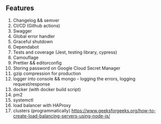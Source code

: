 ## Features
1. Changelog && semver
2. CI/CD (Github actions)
3. Swagger
4. Global error handler
5. Graceful shutdown
6. Dependabot
7. Tests and coverage (Jest, testing library, cypress)
8. Camouflage
9. Prettier && editorconfig
10. Storing password on Google Cloud Secret Manager
11. gzip compression for production
12. logger into console && mongo - logging the errors, logging request/response
13. docker (with docker build script)
14. pm2
15. systemctl
16. load balancer with HAProxy
17. clusters (programmatically) https://www.geeksforgeeks.org/how-to-create-load-balancing-servers-using-node-js/
